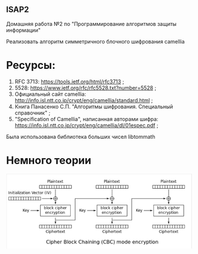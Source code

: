 ## ISAP2
Домашняя работа №2 по "Программирование алгоритмов защиты информации"

Реализовать алгоритм симметричного блочного шифрования camellia

# Ресурсы:
1. RFC 3713: https://tools.ietf.org/html/rfc3713 ;
2. 5528: https://www.ietf.org/rfc/rfc5528.txt?number=5528 ;
3. Официальный сайт camellia: http://info.isl.ntt.co.jp/crypt/eng/camellia/standard.html ;
4. Книга Панасенко С.П. "Алгоритмы шифрования. Специальный справочник" ;
5. "Specification of Camellia", написанная авторами шифра: https://info.isl.ntt.co.jp/crypt/eng/camellia/dl/01espec.pdf ;


Была использована библиотека больших чисел libtommath

# Немного теории
![image Algorithm CBC Encryption](https://github.com/Nasty09/ISAP2/blob/main/CBC%20Encryption.png)
